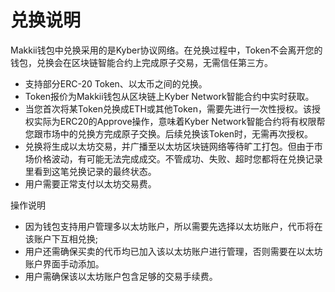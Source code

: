# 兑换说明


Makkii钱包中兑换采用的是Kyber协议网络。在兑换过程中，Token不会离开您的钱包，兑换会在区块链智能合约上完成原子交易，无需信任第三方。
* 支持部分ERC-20 Token、以太币之间的兑换。
* Token报价为Makkii钱包从区块链上Kyber Network智能合约中实时获取。
* 当您首次将某Token兑换成ETH或其他Token，需要先进行一次性授权。该授权实际为ERC20的Approve操作，意味着Kyber Network智能合约将有权限帮您跟市场中的兑换方完成原子交换。后续兑换该Token时，无需再次授权。
* 兑换将生成以太坊交易，并广播至以太坊区块链网络等待旷工打包。但由于市场价格波动，有可能无法完成成交。不管成功、失败、超时您都将在兑换记录里看到这笔兑换记录的最终状态。
* 用户需要正常支付以太坊交易费。


操作说明
* 因为钱包支持用户管理多以太坊账户，所以需要先选择以太坊账户，代币将在该账户下互相兑换;
* 用户还需确保买卖的代币均已加入该以太坊账户进行管理，否则需要在以太坊账户界面手动添加。
* 用户需确保该以太坊账户包含足够的交易手续费。
